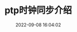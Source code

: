 ---
title: ptp时钟同步介绍
date: 2022-09-08 16:04:02
index_img: https://p4.org/wp-content/uploads/2021/05/p4program-1-1-2.png
categories:
- [网络开发,数据包处理]
tags:
 - 时钟同步
 - 交换机
 - ptp
 - 1588v2 协议
---